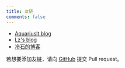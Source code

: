```yaml
---
title: 友链
comments: false
---
```


* [Aquariuslt blog](https://zexo.dev)
* [Lz's blog](https://lz5z.com)
* [冷石的博客](https://coldstone.fun/)

若想要添加友链，请向 [GitHub](https://github.com/wxsms/blog/tree/master/src/links/README.md) 提交 Pull request。
